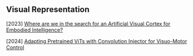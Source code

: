 ## Visual Representation

[2023] [Where are we in the search for an Artificial Visual Cortex for Embodied Intelligence?](https://arxiv.org/abs/2303.18240)

[2024] [Adapting Pretrained ViTs with Convolution Injector for Visuo-Motor Control](https://arxiv.org/abs/2406.06072)